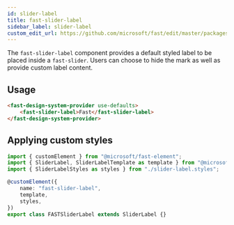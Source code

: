 ```yaml
---
id: slider-label
title: fast-slider-label
sidebar_label: slider-label
custom_edit_url: https://github.com/microsoft/fast/edit/master/packages/web-components/fast-foundation/src/slider-label/README.md
---
```


The `fast-slider-label` component provides a default styled label to be placed inside a `fast-slider`. Users can choose to hide the mark as well as provide custom label content.

## Usage

```html live
<fast-design-system-provider use-defaults>
    <fast-slider-label>Fast</fast-slider-label>
</fast-design-system-provider>
```

## Applying custom styles

```ts
import { customElement } from "@microsoft/fast-element";
import { SliderLabel, SliderLabelTemplate as template } from "@microsoft/fast-foundation";
import { SliderLabelStyles as styles } from "./slider-label.styles";

@customElement({
    name: "fast-slider-label",
    template,
    styles,
})
export class FASTSliderLabel extends SliderLabel {}
```